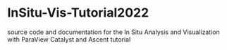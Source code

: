 # InSitu-Vis-Tutorial2022
source code and documentation for the In Situ Analysis and Visualization with ParaView Catalyst and Ascent tutorial
